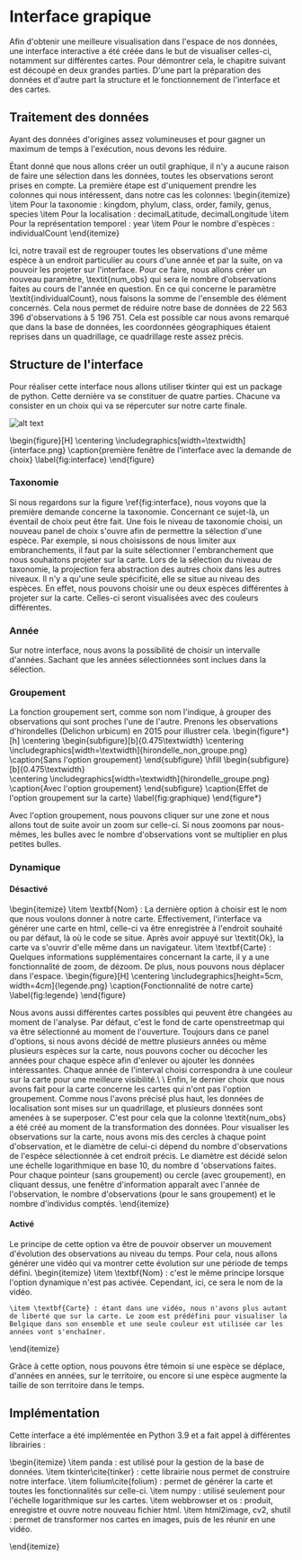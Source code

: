 # Interface grapique

Afin d'obtenir une meilleure visualisation dans l'espace de nos données, une interface interactive a été créée dans le but de visualiser celles-ci, notamment sur différentes cartes. Pour démontrer cela, le chapitre suivant est découpé en deux grandes parties. D'une part la préparation des données et d'autre part la structure et le fonctionnement de l'interface et des cartes. 

## Traitement des données
Ayant des données d'origines assez volumineuses et pour gagner un maximum de temps à l'exécution, nous devons les réduire. 

Étant donné que nous allons créer un outil graphique, il n'y a aucune raison de faire une sélection dans les données, toutes les observations seront prises en compte. La première étape est d'uniquement prendre les colonnes qui nous intéressent, dans notre cas les colonnes:
\begin{itemize}
    \item Pour la taxonomie : kingdom, phylum, class, order, family, genus, species
    \item Pour la localisation : decimalLatitude, decimalLongitude
    \item Pour la représentation temporel : year
    \item Pour le nombre d'espèces : individualCount
\end{itemize}

Ici, notre travail est de regrouper toutes les observations d'une même espèce à un endroit particulier au cours d'une année et par la suite, on va pouvoir les projeter sur l'interface.
Pour ce faire, nous allons créer un nouveau paramètre, \textit{num\_obs} qui sera le nombre d'observations faites au cours de l'année en question. En ce qui concerne le paramètre \textit{individualCount}, nous faisons la somme de l'ensemble des élément concernés. Cela nous permet de réduire notre base de données de  22 563 396 d'observations à 5 196 751. Cela est possible car nous avons remarqué que dans la base de données, les coordonnées géographiques étaient reprises dans un quadrillage, ce quadrillage reste assez précis.

## Structure de l'interface
Pour réaliser cette interface nous allons utiliser tkinter qui est un package de python. Cette dernière va se constituer de quatre parties. Chacune va consister en un choix qui va se répercuter sur notre carte finale.

![alt text](https://github.com/Clothildedevillenfagne/Memoire_analyse_biodiversite_belgique/blob/main/Interface/image/interface.png)


\begin{figure}[H]
    \centering
    \includegraphics[width=\textwidth]{interface.png}
    \caption{première fenêtre de l'interface avec la demande de choix}
    \label{fig:interface}
\end{figure}

### Taxonomie
Si nous regardons sur la figure \ref{fig:interface}, nous voyons que la première demande concerne la taxonomie. Concernant ce sujet-là, un éventail de choix peut être fait. Une fois le niveau de taxonomie choisi, un nouveau panel de choix s'ouvre afin de permettre la sélection d'une espèce. Par exemple, si nous choisissons de nous limiter aux embranchements, il faut par la suite sélectionner l'embranchement que nous souhaitons projeter sur la carte. Lors de la sélection du niveau de taxonomie, la projection fera abstraction des autres choix dans les autres niveaux. Il n'y a qu'une seule spécificité, elle se situe au niveau des espèces. En effet, nous pouvons choisir une ou deux espèces différentes à projeter sur la carte. Celles-ci seront visualisées avec des couleurs différentes.
### Année
Sur notre interface, nous avons la possibilité de choisir un intervalle d'années. Sachant que les années sélectionnées sont inclues dans la sélection. 

### Groupement
La fonction groupement sert, comme son nom l'indique, à grouper des observations qui sont proches l'une de l'autre. Prenons les observations d'hirondelles (Delichon urbicum) en 2015 pour illustrer cela. 
\begin{figure*}[h]
    \centering
    \begin{subfigure}[b]{0.475\textwidth}
        \centering
        \includegraphics[width=\textwidth]{hirondelle_non_groupe.png}  
        \caption{Sans l'option groupement}
    \end{subfigure}
    \hfill
    \begin{subfigure}[b]{0.475\textwidth}  
        \centering 
        \includegraphics[width=\textwidth]{hirondelle_groupe.png}
        \caption{Avec l'option groupement}
    \end{subfigure}
    \caption{Effet de l'option groupement sur la carte}
    \label{fig:graphique}
\end{figure*}

Avec l'option groupement, nous pouvons cliquer sur une zone et nous allons tout de suite avoir un zoom sur celle-ci. Si nous zoomons par nous-mêmes, les bulles avec le nombre d'observations vont se multiplier en plus petites bulles.

### Dynamique
#### Désactivé
\begin{itemize}
    \item \textbf{Nom} : La dernière option à choisir est le nom que nous voulons donner à notre carte. Effectivement, l'interface va générer une carte en html, celle-ci va être enregistrée à l'endroit souhaité ou par défaut, là où le code se situe. Après avoir appuyé sur \textit{Ok}, la carte va s'ouvrir d'elle même dans un navigateur. 
    \item \textbf{Carte} : Quelques informations supplémentaires concernant la carte, il y a une fonctionnalité de zoom, de dézoom. De plus, nous pouvons nous déplacer dans l'espace. 
\begin{figure}[H]
    \centering
    \includegraphics[height=5cm, width=4cm]{legende.png}
    \caption{Fonctionnalité de notre carte}
    \label{fig:legende}
\end{figure}

Nous avons aussi différentes cartes possibles qui peuvent être changées au moment de l'analyse. Par défaut, c'est le fond de carte openstreetmap qui va être sélectionné au moment de l'ouverture. Toujours dans ce panel d'options, si nous avons décidé de mettre plusieurs années ou même plusieurs espèces sur la carte, nous pouvons cocher ou décocher les années pour chaque espèce afin d'enlever ou ajouter les données intéressantes. Chaque année de l'interval choisi correspondra à une couleur sur la carte pour une meilleure visibilité.\\
\\
Enfin, le dernier choix que nous avons fait pour la carte concerne les cartes qui n'ont pas l'option groupement. Comme nous l'avons précisé plus haut, les données de localisation sont mises sur un quadrillage, et plusieurs données sont amenées à se superposer. C'est pour cela que la colonne \textit{num\_obs} a été créé au moment de la transformation des données. Pour visualiser les observations sur la carte, nous avons mis des cercles à chaque point d'observation, et le diamètre de celui-ci dépend du nombre d'observations de l'espèce sélectionnée à cet endroit précis. Le diamètre est décidé selon une échelle logarithmique en base 10, du nombre d 'observations faites. Pour chaque pointeur (sans groupement) ou cercle (avec groupement), en cliquant dessus, une fenêtre d'information apparaît avec l'année de l'observation, le nombre d'observations (pour le sans groupement) et le nombre d'individus comptés. 
\end{itemize}


#### Activé
Le principe de cette option va être de pouvoir observer un mouvement d'évolution des observations au niveau du temps. Pour cela, nous allons générer une vidéo qui va montrer cette évolution sur une période de temps défini. 
\begin{itemize}
    \item \textbf{Nom} : c'est le même principe lorsque l'option dynamique n'est pas activée. Cependant, ici, ce sera le nom de la vidéo.

    \item \textbf{Carte} : étant dans une vidéo, nous n'avons plus autant de liberté que sur la carte. Le zoom est prédéfini pour visualiser la Belgique dans son ensemble et une seule couleur est utilisée car les années vont s'enchaîner.
\end{itemize}

Grâce à cette option, nous pouvons être témoin si une espèce se déplace, d'années en années, sur le territoire, ou encore si une espèce augmente la taille de son territoire dans le temps.


## Implémentation
Cette interface a été implémentée en Python 3.9 et a fait appel à différentes librairies :

\begin{itemize}
    \item panda : est utilisé pour la gestion de la base de données.
    \item tkinter\cite{tinker} : cette librairie nous permet de construire notre interface.
    \item folium\cite{folium} : permet de générer la carte et toutes les fonctionnalités sur celle-ci.
    \item numpy :  utilisé seulement pour l'échelle logarithmique sur les cartes.
    \item webbrowser et os : produit, enregistre et ouvre notre nouveau fichier html.
    \item html2image, cv2, shutil : permet de transformer nos cartes en images, puis de les réunir en une vidéo.

\end{itemize}
